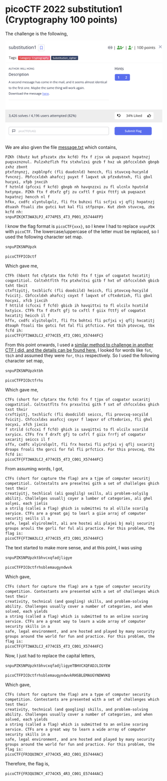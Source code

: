 # picoCTF 2022 substitution1 (Cryptography 100 points)
The challenge is the following,

![Figure 1](img/challenge.png) 

We are also given the file [message.txt](./files/message.txt) which contains,

```
PZKh (hbutz kut pfszatx zbx kcfd) ftx f zjsx uk puqsazxt hxpatnzj puqsxznznul. Pulzxhzflzh ftx stxhxlzxi gnzb f hxz uk pbfccxldxh gbnpb zxhz zbxnt 
ptxfznynzj, zxpblnpfc (fli duudcnld) hencch, fli stuvcxq-hucynld fvncnzj. Pbfccxldxh ahafccj puyxt f laqvxt uk pfzxdutnxh, fli gbxl hucyxi, xfpb jnxcih 
f hztnld (pfccxi f kcfd) gbnpb nh havqnzzxi zu fl ulcnlx hputnld hxtynpx. PZKh ftx f dtxfz gfj zu cxftl f gnix fttfj uk puqsazxt hxpatnzj hencch nl f 
hfkx, cxdfc xlyntulqxlz, fli ftx buhzxi fli scfjxi vj qflj hxpatnzj dtuash ftuali zbx gutci kut kal fli stfpznpx. Kut zbnh stuvcxq, zbx kcfd nh: 
snpuPZK{KT3WA3LPJ_4774PE5_4T3_P001_X57444FP}
```

I know the flag format is `picoCTF{xxx}`, so I knew I had to replace  `snpuPZK` with `picoCTF`. The lowercase/uppercase of the letter must be replaced, so I used the following character set map.

`snpuPZKSNPUpzk`

`picoCTFPICOctf`

Which gave me,


```
CTFh (hbott fot cfptatx tbx fcfd) ftx f tjpx of coqpatxt hxcatitj coqpxtitiol. Coltxhtflth ftx ptxhxltxi gitb f hxt of cbfccxldxh gbicb txht tbxit 
ctxftiyitj, txcblicfc (fli doodcild) heicch, fli ptovcxq-hocyild fvicitj. Cbfccxldxh ahafccj coyxt f laqvxt of cftxdotixh, fli gbxl hocyxi, xfcb jixcih 
f httild (cfccxi f fcfd) gbicb ih havqittxi to fl olcilx hcotild hxtyicx. CTFh ftx f dtxft gfj to cxftl f giix fttfj of coqpatxt hxcatitj heicch il f 
hffx, cxdfc xlyitolqxlt, fli ftx bohtxi fli pcfjxi vj qflj hxcatitj dtoaph ftoali tbx gotci fot fal fli ptfcticx. Fot tbih ptovcxq, tbx fcfd ih: 
picoCTF{FT3WA3LCJ_4774CE5_4T3_C001_X57444FC}
```

From this point onwards, I used a [similar method to challenge in another CTF I did, and the details can be found here.](https://github.com/LambdaMamba/CTFwriteups/tree/main/UTCTF_2022/cryptography/scrambled) I looked for words like `fot`, `tbih` and assumed they were `for`, `this` respectively. So I used the following character set map,

`snpuPZKSNPUpzktbh`

`picoCTFPICOctfrhs`

Which gave me,

```
CTFs (short for cfptarx thx fcfd) frx f tjpx of coqpatxr sxcaritj coqpxtitiol. Coltxstflts frx prxsxltxi gith f sxt of chfccxldxs ghich txst thxir 
crxftiyitj, txchlicfc (fli doodcild) seiccs, fli provcxq-socyild fvicitj. Chfccxldxs asafccj coyxr f laqvxr of cftxdorixs, fli ghxl socyxi, xfch jixcis 
f strild (cfccxi f fcfd) ghich is savqittxi to fl olcilx scorild sxryicx. CTFs frx f drxft gfj to cxfrl f giix frrfj of coqpatxr sxcaritj seiccs il f 
sffx, cxdfc xlyirolqxlt, fli frx hostxi fli pcfjxi vj qflj sxcaritj droaps froali thx gorci for fal fli prfcticx. For this provcxq, thx fcfd is: 
picoCTF{FT3WA3LCJ_4774CE5_4T3_C001_X57444FC}
```

From assuming words, I got,

```
CTFs (short for capture the flag) are a tjpe of computer securitj competitiol. Coltestalts are preseltei gith a set of challelges ghich test their 
creatiyitj, techlical (ali googlilg) seills, ali problem-solyilg abilitj. Challelges usuallj coyer a lumber of categories, ali ghel solyei, each jielis 
a strilg (callei a flag) ghich is submittei to al ollile scorilg seryice. CTFs are a great gaj to learl a giie arraj of computer securitj seills il a 
safe, legal elyirolmelt, ali are hostei ali plajei bj malj securitj groups arouli the gorli for ful ali practice. For this problem, the flag is: 
picoCTF{FT3WA3LCJ_4774CE5_4T3_C001_X57444FC}
```

The text started to make more sense, and at this point, I was using

`snpuPZKSNPUpzktbhvcxqfadjligye`

`picoCTFPICOctfrhsblemaugyndwvk`

Which gave,

```
CTFs (short for capture the flag) are a type of computer security competition. Contestants are presented with a set of challenges which test their 
creativity, technical (and googling) skills, and problem-solving ability. Challenges usually cover a number of categories, and when solved, each yields 
a string (called a flag) which is submitted to an online scoring service. CTFs are a great way to learn a wide array of computer security skills in a 
safe, legal environment, and are hosted and played by many security groups around the world for fun and practice. For this problem, the flag is: 
picoCTF{FT3WA3LCJ_4774CE5_4T3_C001_X57444FC}
```

Now, I just had to replace the capital letters, 

`snpuPZKSNPUpzktbhvcxqfadjligyeTBHVCXQFADJLIGYEW`

`picoCTFPICOctfrhsblemaugyndwvkRHSBLEMAUGYNDWVKQ`

Which gave,

```
CTFs (short for capture the flag) are a type of computer security competition. Contestants are presented with a set of challenges which test their 
creativity, technical (and googling) skills, and problem-solving ability. Challenges usually cover a number of categories, and when solved, each yields 
a string (called a flag) which is submitted to an online scoring service. CTFs are a great way to learn a wide array of computer security skills in a 
safe, legal environment, and are hosted and played by many security groups around the world for fun and practice. For this problem, the flag is: 
picoCTF{FR3QU3NCY_4774CK5_4R3_C001_E57444AC}
```

Therefore, the flag is,

`picoCTF{FR3QU3NCY_4774CK5_4R3_C001_E57444AC}`
